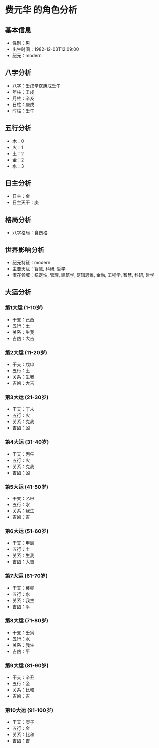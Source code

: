 # 费元华 的角色分析

## 基本信息
- 性别：男
- 出生时间：1982-12-03T12:09:00
- 纪元：modern

## 八字分析
- 八字：壬戌辛亥庚戌壬午
- 年柱：壬戌
- 月柱：辛亥
- 日柱：庚戌
- 时柱：壬午

## 五行分析
- 木：0
- 火：1
- 土：2
- 金：2
- 水：3

## 日主分析
- 日主：金
- 日主天干：庚

## 格局分析
- 八字格局：食伤格

## 世界影响分析
- 纪元特征：modern
- 主要天赋：智慧, 科研, 哲学
- 潜在领域：稳定性, 管理, 建筑学, 逻辑思维, 金融, 工程学, 智慧, 科研, 哲学

## 大运分析

### 第1大运 (1-10岁)
- 干支：己酉
- 五行：土
- 关系：生我
- 吉凶：大吉

### 第2大运 (11-20岁)
- 干支：戊申
- 五行：土
- 关系：生我
- 吉凶：大吉

### 第3大运 (21-30岁)
- 干支：丁未
- 五行：火
- 关系：克我
- 吉凶：凶

### 第4大运 (31-40岁)
- 干支：丙午
- 五行：火
- 关系：克我
- 吉凶：凶

### 第5大运 (41-50岁)
- 干支：乙巳
- 五行：水
- 关系：我生
- 吉凶：吉

### 第6大运 (51-60岁)
- 干支：甲辰
- 五行：土
- 关系：生我
- 吉凶：大吉

### 第7大运 (61-70岁)
- 干支：癸卯
- 五行：水
- 关系：我生
- 吉凶：平

### 第8大运 (71-80岁)
- 干支：壬寅
- 五行：水
- 关系：我生
- 吉凶：平

### 第9大运 (81-90岁)
- 干支：辛丑
- 五行：金
- 关系：比和
- 吉凶：吉

### 第10大运 (91-100岁)
- 干支：庚子
- 五行：金
- 关系：比和
- 吉凶：吉